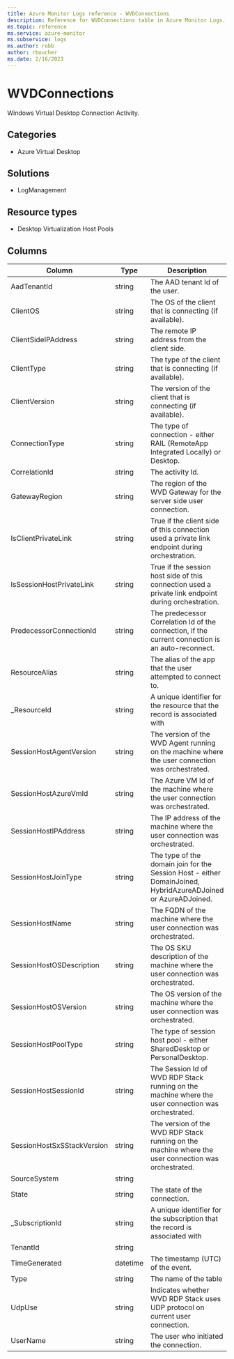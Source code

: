 ```yaml
---
title: Azure Monitor Logs reference - WVDConnections
description: Reference for WVDConnections table in Azure Monitor Logs.
ms.topic: reference
ms.service: azure-monitor
ms.subservice: logs
ms.author: robb
author: rboucher
ms.date: 2/16/2023
---
```


# WVDConnections

 Windows Virtual Desktop Connection Activity.

## Categories

- Azure Virtual Desktop
## Solutions

- LogManagement
## Resource types

- Desktop Virtualization Host Pools




## Columns

| Column | Type | Description |
| --- | --- | --- |
| AadTenantId | string | The AAD tenant Id of the user. |
| ClientOS | string | The OS of the client that is connecting (if available). |
| ClientSideIPAddress | string | The remote IP address from the client side. |
| ClientType | string | The type of the client that is connecting (if available). |
| ClientVersion | string | The version of the client that is connecting (if available). |
| ConnectionType | string | The type of connection - either RAIL (RemoteApp Integrated Locally) or Desktop. |
| CorrelationId | string | The activity Id. |
| GatewayRegion | string | The region of the WVD Gateway for the server side user connection. |
| IsClientPrivateLink | string | True if the client side of this connection used a private link endpoint during orchestration. |
| IsSessionHostPrivateLink | string | True if the session host side of this connection used a private link endpoint during orchestration. |
| PredecessorConnectionId | string | The predecessor Correlation Id of the connection, if the current connection is an auto-reconnect. |
| ResourceAlias | string | The alias of the app that the user attempted to connect to. |
| _ResourceId | string | A unique identifier for the resource that the record is associated with |
| SessionHostAgentVersion | string | The version of the WVD Agent running on the machine where the user connection was orchestrated. |
| SessionHostAzureVmId | string | The Azure VM Id of the machine where the user connection was orchestrated. |
| SessionHostIPAddress | string | The IP address of the machine where the user connection was orchestrated. |
| SessionHostJoinType | string | The type of the domain join for the Session Host - either DomainJoined, HybridAzureADJoined or AzureADJoined. |
| SessionHostName | string | The FQDN of the machine where the user connection was orchestrated. |
| SessionHostOSDescription | string | The OS SKU description of the machine where the user connection was orchestrated. |
| SessionHostOSVersion | string | The OS version of the machine where the user connection was orchestrated. |
| SessionHostPoolType | string | The type of session host pool - either SharedDesktop or PersonalDesktop. |
| SessionHostSessionId | string | The Session Id of WVD RDP Stack running on the machine where the user connection was orchestrated. |
| SessionHostSxSStackVersion | string | The version of the WVD RDP Stack running on the machine where the user connection was orchestrated. |
| SourceSystem | string |  |
| State | string | The state of the connection. |
| _SubscriptionId | string | A unique identifier for the subscription that the record is associated with |
| TenantId | string |  |
| TimeGenerated | datetime | The timestamp (UTC) of the event. |
| Type | string | The name of the table |
| UdpUse | string | Indicates whether WVD RDP Stack uses UDP protocol on current user connection. |
| UserName | string | The user who initiated the connection. |
